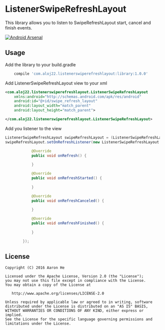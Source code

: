 # ListenerSwipeRefreshLayout
This library allows you to listen to SwipeRefreshLayout start, cancel and finish events.

[![Android Arsenal](https://img.shields.io/badge/Android%20Arsenal-ListenerSwipeRefreshLayout-green.svg?style=true)](https://android-arsenal.com/details/1/3125)

## Usage

Add the library to your build.gradle
```gradle
    compile 'com.aloj22.listenerswiperefreshlayout:library:1.0.0'
```

Add ListenerSwipeRefreshLayout view to your xml

```xml
<com.aloj22.listenerswiperefreshlayout.ListenerSwipeRefreshLayout
    xmlns:android="http://schemas.android.com/apk/res/android"
    android:id="@+id/swipe_refresh_layout"
    android:layout_width="match_parent"
    android:layout_height="match_parent">

</com.aloj22.listenerswiperefreshlayout.ListenerSwipeRefreshLayout>
```

Add you listener to the view
```java
ListenerSwipeRefreshLayout swipeRefreshLayout = (ListenerSwipeRefreshLayout) findViewById(R.id.swipe_refresh_layout);
swipeRefreshLayout.setOnRefreshListener(new ListenerSwipeRefreshLayout.OnRefreshListener() {

            @Override
            public void onRefresh() {
            
            }

            @Override
            public void onRefreshStarted() {
            
            }

            @Override
            public void onRefreshCanceled() {
            
            }

            @Override
            public void onRefreshFinished() {
            
            }

        });
```


## License

    Copyright (C) 2016 Aaron He

    Licensed under the Apache License, Version 2.0 (the "License");
    you may not use this file except in compliance with the License.
    You may obtain a copy of the License at

       http://www.apache.org/licenses/LICENSE-2.0

    Unless required by applicable law or agreed to in writing, software
    distributed under the License is distributed on an "AS IS" BASIS,
    WITHOUT WARRANTIES OR CONDITIONS OF ANY KIND, either express or implied.
    See the License for the specific language governing permissions and
    limitations under the License.
 
[snap]: https://oss.sonatype.org/content/repositories/snapshots/
